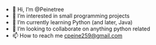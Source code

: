 - 👋 Hi, I’m @Peinetree
- 👀 I’m interested in small programming projects
- 🌱 I’m currently learning Python (and later, Java)
- 💞️ I’m looking to collaborate on anything python related
- 📫 How to reach me cpeine259@gmail.com

<!---
Peinetree/Peinetree is a ✨ special ✨ repository because its `README.md` (this file) appears on your GitHub profile.
You can click the Preview link to take a look at your changes.
--->
